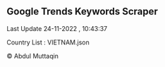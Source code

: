 

## Google Trends Keywords Scraper 
 
Last Update 24-11-2022 , 10:43:37

Country List :
VIETNAM.json



© Abdul Muttaqin 
